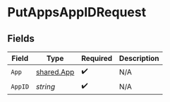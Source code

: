 # PutAppsAppIDRequest


## Fields

| Field                                           | Type                                            | Required                                        | Description                                     |
| ----------------------------------------------- | ----------------------------------------------- | ----------------------------------------------- | ----------------------------------------------- |
| `App`                                           | [shared.App](../../../pkg/models/shared/app.md) | :heavy_check_mark:                              | N/A                                             |
| `AppID`                                         | *string*                                        | :heavy_check_mark:                              | N/A                                             |